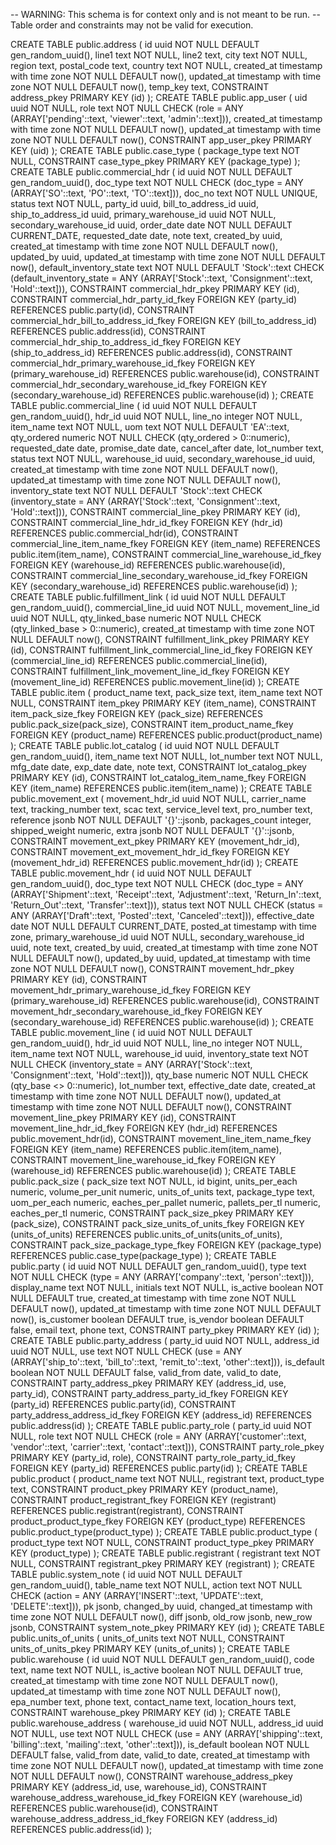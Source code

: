 -- WARNING: This schema is for context only and is not meant to be run.
-- Table order and constraints may not be valid for execution.

CREATE TABLE public.address (
  id uuid NOT NULL DEFAULT gen_random_uuid(),
  line1 text NOT NULL,
  line2 text,
  city text NOT NULL,
  region text,
  postal_code text,
  country text NOT NULL,
  created_at timestamp with time zone NOT NULL DEFAULT now(),
  updated_at timestamp with time zone NOT NULL DEFAULT now(),
  temp_key text,
  CONSTRAINT address_pkey PRIMARY KEY (id)
);
CREATE TABLE public.app_user (
  uid uuid NOT NULL,
  role text NOT NULL CHECK (role = ANY (ARRAY['pending'::text, 'viewer'::text, 'admin'::text])),
  created_at timestamp with time zone NOT NULL DEFAULT now(),
  updated_at timestamp with time zone NOT NULL DEFAULT now(),
  CONSTRAINT app_user_pkey PRIMARY KEY (uid)
);
CREATE TABLE public.case_type (
  package_type text NOT NULL,
  CONSTRAINT case_type_pkey PRIMARY KEY (package_type)
);
CREATE TABLE public.commercial_hdr (
  id uuid NOT NULL DEFAULT gen_random_uuid(),
  doc_type text NOT NULL CHECK (doc_type = ANY (ARRAY['SO'::text, 'PO'::text, 'TO'::text])),
  doc_no text NOT NULL UNIQUE,
  status text NOT NULL,
  party_id uuid,
  bill_to_address_id uuid,
  ship_to_address_id uuid,
  primary_warehouse_id uuid NOT NULL,
  secondary_warehouse_id uuid,
  order_date date NOT NULL DEFAULT CURRENT_DATE,
  requested_date date,
  note text,
  created_by uuid,
  created_at timestamp with time zone NOT NULL DEFAULT now(),
  updated_by uuid,
  updated_at timestamp with time zone NOT NULL DEFAULT now(),
  default_inventory_state text NOT NULL DEFAULT 'Stock'::text CHECK (default_inventory_state = ANY (ARRAY['Stock'::text, 'Consignment'::text, 'Hold'::text])),
  CONSTRAINT commercial_hdr_pkey PRIMARY KEY (id),
  CONSTRAINT commercial_hdr_party_id_fkey FOREIGN KEY (party_id) REFERENCES public.party(id),
  CONSTRAINT commercial_hdr_bill_to_address_id_fkey FOREIGN KEY (bill_to_address_id) REFERENCES public.address(id),
  CONSTRAINT commercial_hdr_ship_to_address_id_fkey FOREIGN KEY (ship_to_address_id) REFERENCES public.address(id),
  CONSTRAINT commercial_hdr_primary_warehouse_id_fkey FOREIGN KEY (primary_warehouse_id) REFERENCES public.warehouse(id),
  CONSTRAINT commercial_hdr_secondary_warehouse_id_fkey FOREIGN KEY (secondary_warehouse_id) REFERENCES public.warehouse(id)
);
CREATE TABLE public.commercial_line (
  id uuid NOT NULL DEFAULT gen_random_uuid(),
  hdr_id uuid NOT NULL,
  line_no integer NOT NULL,
  item_name text NOT NULL,
  uom text NOT NULL DEFAULT 'EA'::text,
  qty_ordered numeric NOT NULL CHECK (qty_ordered > 0::numeric),
  requested_date date,
  promise_date date,
  cancel_after date,
  lot_number text,
  status text NOT NULL,
  warehouse_id uuid,
  secondary_warehouse_id uuid,
  created_at timestamp with time zone NOT NULL DEFAULT now(),
  updated_at timestamp with time zone NOT NULL DEFAULT now(),
  inventory_state text NOT NULL DEFAULT 'Stock'::text CHECK (inventory_state = ANY (ARRAY['Stock'::text, 'Consignment'::text, 'Hold'::text])),
  CONSTRAINT commercial_line_pkey PRIMARY KEY (id),
  CONSTRAINT commercial_line_hdr_id_fkey FOREIGN KEY (hdr_id) REFERENCES public.commercial_hdr(id),
  CONSTRAINT commercial_line_item_name_fkey FOREIGN KEY (item_name) REFERENCES public.item(item_name),
  CONSTRAINT commercial_line_warehouse_id_fkey FOREIGN KEY (warehouse_id) REFERENCES public.warehouse(id),
  CONSTRAINT commercial_line_secondary_warehouse_id_fkey FOREIGN KEY (secondary_warehouse_id) REFERENCES public.warehouse(id)
);
CREATE TABLE public.fulfillment_link (
  id uuid NOT NULL DEFAULT gen_random_uuid(),
  commercial_line_id uuid NOT NULL,
  movement_line_id uuid NOT NULL,
  qty_linked_base numeric NOT NULL CHECK (qty_linked_base > 0::numeric),
  created_at timestamp with time zone NOT NULL DEFAULT now(),
  CONSTRAINT fulfillment_link_pkey PRIMARY KEY (id),
  CONSTRAINT fulfillment_link_commercial_line_id_fkey FOREIGN KEY (commercial_line_id) REFERENCES public.commercial_line(id),
  CONSTRAINT fulfillment_link_movement_line_id_fkey FOREIGN KEY (movement_line_id) REFERENCES public.movement_line(id)
);
CREATE TABLE public.item (
  product_name text,
  pack_size text,
  item_name text NOT NULL,
  CONSTRAINT item_pkey PRIMARY KEY (item_name),
  CONSTRAINT item_pack_size_fkey FOREIGN KEY (pack_size) REFERENCES public.pack_size(pack_size),
  CONSTRAINT item_product_name_fkey FOREIGN KEY (product_name) REFERENCES public.product(product_name)
);
CREATE TABLE public.lot_catalog (
  id uuid NOT NULL DEFAULT gen_random_uuid(),
  item_name text NOT NULL,
  lot_number text NOT NULL,
  mfg_date date,
  exp_date date,
  note text,
  CONSTRAINT lot_catalog_pkey PRIMARY KEY (id),
  CONSTRAINT lot_catalog_item_name_fkey FOREIGN KEY (item_name) REFERENCES public.item(item_name)
);
CREATE TABLE public.movement_ext (
  movement_hdr_id uuid NOT NULL,
  carrier_name text,
  tracking_number text,
  scac text,
  service_level text,
  pro_number text,
  reference jsonb NOT NULL DEFAULT '{}'::jsonb,
  packages_count integer,
  shipped_weight numeric,
  extra jsonb NOT NULL DEFAULT '{}'::jsonb,
  CONSTRAINT movement_ext_pkey PRIMARY KEY (movement_hdr_id),
  CONSTRAINT movement_ext_movement_hdr_id_fkey FOREIGN KEY (movement_hdr_id) REFERENCES public.movement_hdr(id)
);
CREATE TABLE public.movement_hdr (
  id uuid NOT NULL DEFAULT gen_random_uuid(),
  doc_type text NOT NULL CHECK (doc_type = ANY (ARRAY['Shipment'::text, 'Receipt'::text, 'Adjustment'::text, 'Return_In'::text, 'Return_Out'::text, 'Transfer'::text])),
  status text NOT NULL CHECK (status = ANY (ARRAY['Draft'::text, 'Posted'::text, 'Canceled'::text])),
  effective_date date NOT NULL DEFAULT CURRENT_DATE,
  posted_at timestamp with time zone,
  primary_warehouse_id uuid NOT NULL,
  secondary_warehouse_id uuid,
  note text,
  created_by uuid,
  created_at timestamp with time zone NOT NULL DEFAULT now(),
  updated_by uuid,
  updated_at timestamp with time zone NOT NULL DEFAULT now(),
  CONSTRAINT movement_hdr_pkey PRIMARY KEY (id),
  CONSTRAINT movement_hdr_primary_warehouse_id_fkey FOREIGN KEY (primary_warehouse_id) REFERENCES public.warehouse(id),
  CONSTRAINT movement_hdr_secondary_warehouse_id_fkey FOREIGN KEY (secondary_warehouse_id) REFERENCES public.warehouse(id)
);
CREATE TABLE public.movement_line (
  id uuid NOT NULL DEFAULT gen_random_uuid(),
  hdr_id uuid NOT NULL,
  line_no integer NOT NULL,
  item_name text NOT NULL,
  warehouse_id uuid,
  inventory_state text NOT NULL CHECK (inventory_state = ANY (ARRAY['Stock'::text, 'Consignment'::text, 'Hold'::text])),
  qty_base numeric NOT NULL CHECK (qty_base <> 0::numeric),
  lot_number text,
  effective_date date,
  created_at timestamp with time zone NOT NULL DEFAULT now(),
  updated_at timestamp with time zone NOT NULL DEFAULT now(),
  CONSTRAINT movement_line_pkey PRIMARY KEY (id),
  CONSTRAINT movement_line_hdr_id_fkey FOREIGN KEY (hdr_id) REFERENCES public.movement_hdr(id),
  CONSTRAINT movement_line_item_name_fkey FOREIGN KEY (item_name) REFERENCES public.item(item_name),
  CONSTRAINT movement_line_warehouse_id_fkey FOREIGN KEY (warehouse_id) REFERENCES public.warehouse(id)
);
CREATE TABLE public.pack_size (
  pack_size text NOT NULL,
  id bigint,
  units_per_each numeric,
  volume_per_unit numeric,
  units_of_units text,
  package_type text,
  uom_per_each numeric,
  eaches_per_pallet numeric,
  pallets_per_tl numeric,
  eaches_per_tl numeric,
  CONSTRAINT pack_size_pkey PRIMARY KEY (pack_size),
  CONSTRAINT pack_size_units_of_units_fkey FOREIGN KEY (units_of_units) REFERENCES public.units_of_units(units_of_units),
  CONSTRAINT pack_size_package_type_fkey FOREIGN KEY (package_type) REFERENCES public.case_type(package_type)
);
CREATE TABLE public.party (
  id uuid NOT NULL DEFAULT gen_random_uuid(),
  type text NOT NULL CHECK (type = ANY (ARRAY['company'::text, 'person'::text])),
  display_name text NOT NULL,
  initials text NOT NULL,
  is_active boolean NOT NULL DEFAULT true,
  created_at timestamp with time zone NOT NULL DEFAULT now(),
  updated_at timestamp with time zone NOT NULL DEFAULT now(),
  is_customer boolean DEFAULT true,
  is_vendor boolean DEFAULT false,
  email text,
  phone text,
  CONSTRAINT party_pkey PRIMARY KEY (id)
);
CREATE TABLE public.party_address (
  party_id uuid NOT NULL,
  address_id uuid NOT NULL,
  use text NOT NULL CHECK (use = ANY (ARRAY['ship_to'::text, 'bill_to'::text, 'remit_to'::text, 'other'::text])),
  is_default boolean NOT NULL DEFAULT false,
  valid_from date,
  valid_to date,
  CONSTRAINT party_address_pkey PRIMARY KEY (address_id, use, party_id),
  CONSTRAINT party_address_party_id_fkey FOREIGN KEY (party_id) REFERENCES public.party(id),
  CONSTRAINT party_address_address_id_fkey FOREIGN KEY (address_id) REFERENCES public.address(id)
);
CREATE TABLE public.party_role (
  party_id uuid NOT NULL,
  role text NOT NULL CHECK (role = ANY (ARRAY['customer'::text, 'vendor'::text, 'carrier'::text, 'contact'::text])),
  CONSTRAINT party_role_pkey PRIMARY KEY (party_id, role),
  CONSTRAINT party_role_party_id_fkey FOREIGN KEY (party_id) REFERENCES public.party(id)
);
CREATE TABLE public.product (
  product_name text NOT NULL,
  registrant text,
  product_type text,
  CONSTRAINT product_pkey PRIMARY KEY (product_name),
  CONSTRAINT product_registrant_fkey FOREIGN KEY (registrant) REFERENCES public.registrant(registrant),
  CONSTRAINT product_product_type_fkey FOREIGN KEY (product_type) REFERENCES public.product_type(product_type)
);
CREATE TABLE public.product_type (
  product_type text NOT NULL,
  CONSTRAINT product_type_pkey PRIMARY KEY (product_type)
);
CREATE TABLE public.registrant (
  registrant text NOT NULL,
  CONSTRAINT registrant_pkey PRIMARY KEY (registrant)
);
CREATE TABLE public.system_note (
  id uuid NOT NULL DEFAULT gen_random_uuid(),
  table_name text NOT NULL,
  action text NOT NULL CHECK (action = ANY (ARRAY['INSERT'::text, 'UPDATE'::text, 'DELETE'::text])),
  pk jsonb,
  changed_by uuid,
  changed_at timestamp with time zone NOT NULL DEFAULT now(),
  diff jsonb,
  old_row jsonb,
  new_row jsonb,
  CONSTRAINT system_note_pkey PRIMARY KEY (id)
);
CREATE TABLE public.units_of_units (
  units_of_units text NOT NULL,
  CONSTRAINT units_of_units_pkey PRIMARY KEY (units_of_units)
);
CREATE TABLE public.warehouse (
  id uuid NOT NULL DEFAULT gen_random_uuid(),
  code text,
  name text NOT NULL,
  is_active boolean NOT NULL DEFAULT true,
  created_at timestamp with time zone NOT NULL DEFAULT now(),
  updated_at timestamp with time zone NOT NULL DEFAULT now(),
  epa_number text,
  phone text,
  contact_name text,
  location_hours text,
  CONSTRAINT warehouse_pkey PRIMARY KEY (id)
);
CREATE TABLE public.warehouse_address (
  warehouse_id uuid NOT NULL,
  address_id uuid NOT NULL,
  use text NOT NULL CHECK (use = ANY (ARRAY['shipping'::text, 'billing'::text, 'mailing'::text, 'other'::text])),
  is_default boolean NOT NULL DEFAULT false,
  valid_from date,
  valid_to date,
  created_at timestamp with time zone NOT NULL DEFAULT now(),
  updated_at timestamp with time zone NOT NULL DEFAULT now(),
  CONSTRAINT warehouse_address_pkey PRIMARY KEY (address_id, use, warehouse_id),
  CONSTRAINT warehouse_address_warehouse_id_fkey FOREIGN KEY (warehouse_id) REFERENCES public.warehouse(id),
  CONSTRAINT warehouse_address_address_id_fkey FOREIGN KEY (address_id) REFERENCES public.address(id)
);